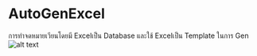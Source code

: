 # AutoGenExcel
การทำจดหมายเวียนโดยมี Excelเป็น Database และใช้ Excelเป็น Template ในการ Gen
![alt text](https://raw.githubusercontent.com/username/projectname/branch/path/to/img.png)

